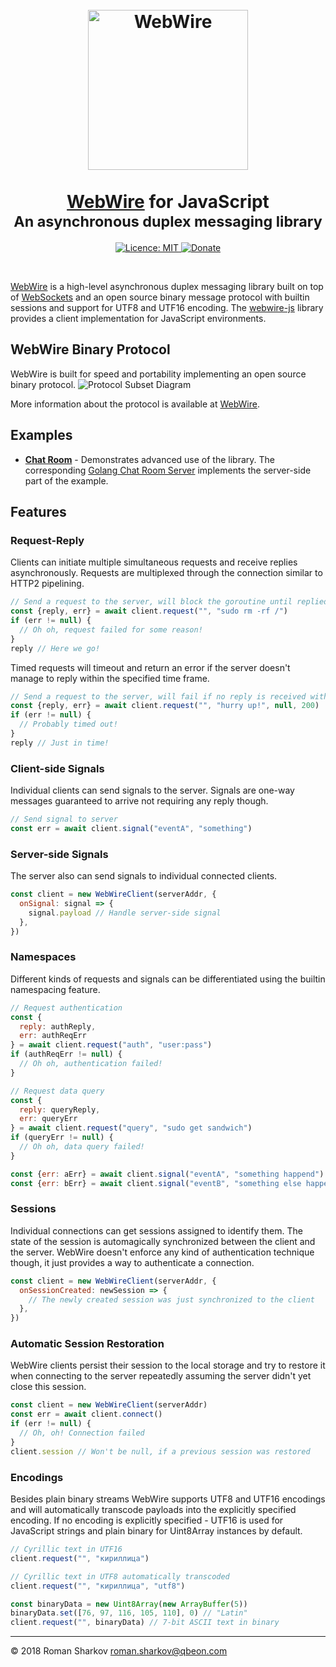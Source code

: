 <!-- HEADER -->
<h1 align="center">
	<br>
	<a href="https://github.com/qbeon/webwire-go"><img src="https://cdn.rawgit.com/qbeon/webwire-go/c7c2c74e/docs/img/webwire_logo.svg" alt="WebWire" width="256"></a>
	<br>
	<br>
	<a href="https://github.com/qbeon/webwire-go">WebWire</a> for JavaScript
	<br>
	<sub>An asynchronous duplex messaging library</sub>
</h1>
<p align="center">
	<a href="https://opensource.org/licenses/MIT">
		<img src="https://img.shields.io/badge/License-MIT-green.svg" alt="Licence: MIT">
	</a>
	<a href="https://www.paypal.me/romshark">
		<img src="https://img.shields.io/badge/Donate-PayPal-green.svg" alt="Donate">
	</a>
</p>
<br>

<!-- CONTENT -->
[WebWire](https://github.com/qbeon/webwire-go) is a high-level asynchronous duplex messaging library built on top of [WebSockets](https://developer.mozilla.org/de/docs/WebSockets) and an open source binary message protocol with builtin sessions and support for UTF8 and UTF16 encoding.
The [webwire-js](https://github.com/qbeon/webwire-js) library provides a client implementation for JavaScript environments.

## WebWire Binary Protocol
WebWire is built for speed and portability implementing an open source binary protocol.
![Protocol Subset Diagram](https://github.com/qbeon/webwire-go/blob/master/docs/img/wwr_msgproto_diagram.svg)

More information about the protocol is available at [WebWire](https://github.com/qbeon/webwire-go).

## Examples
- **[Chat Room](https://github.com/qbeon/webwire-js/tree/master/examples/chatroom-client-vue)** - Demonstrates advanced use of the library. The corresponding [Golang Chat Room Server](https://github.com/qbeon/webwire-go/tree/master/examples/chatroom) implements the server-side part of the example.

## Features
### Request-Reply
Clients can initiate multiple simultaneous requests and receive replies asynchronously. Requests are multiplexed through the connection similar to HTTP2 pipelining.

```javascript
// Send a request to the server, will block the goroutine until replied
const {reply, err} = await client.request("", "sudo rm -rf /")
if (err != null) {
  // Oh oh, request failed for some reason!
}
reply // Here we go!
 ```

Timed requests will timeout and return an error if the server doesn't manage to reply within the specified time frame.

```javascript
// Send a request to the server, will fail if no reply is received within 200ms
const {reply, err} = await client.request("", "hurry up!", null, 200)
if (err != null) {
  // Probably timed out!
}
reply // Just in time!
```

### Client-side Signals
Individual clients can send signals to the server. Signals are one-way messages guaranteed to arrive not requiring any reply though.

```javascript
// Send signal to server
const err = await client.signal("eventA", "something")
```

### Server-side Signals
The server also can send signals to individual connected clients.

```javascript
const client = new WebWireClient(serverAddr, {
  onSignal: signal => {
    signal.payload // Handle server-side signal
  },
})
```

### Namespaces
Different kinds of requests and signals can be differentiated using the builtin namespacing feature.

```javascript
// Request authentication
const {
  reply: authReply,
  err: authReqErr
} = await client.request("auth", "user:pass")
if (authReqErr != null) {
  // Oh oh, authentication failed!
}

// Request data query
const {
  reply: queryReply,
  err: queryErr
} = await client.request("query", "sudo get sandwich")
if (queryErr != null) {
  // Oh oh, data query failed!
}
```

```javascript
const {err: aErr} = await client.signal("eventA", "something happend")
const {err: bErr} = await client.signal("eventB", "something else happened")
```

### Sessions
Individual connections can get sessions assigned to identify them. The state of the session is automagically synchronized between the client and the server. WebWire doesn't enforce any kind of authentication technique though, it just provides a way to authenticate a connection.

```javascript
const client = new WebWireClient(serverAddr, {
  onSessionCreated: newSession => {
    // The newly created session was just synchronized to the client
  },
})
```

### Automatic Session Restoration
WebWire clients persist their session to the local storage and try to restore it when connecting to the server repeatedly assuming the server didn't yet close this session.

```javascript
const client = new WebWireClient(serverAddr)
const err = await client.connect()
if (err != null) {
  // Oh, oh! Connection failed
}
client.session // Won't be null, if a previous session was restored
```

### Encodings
Besides plain binary streams WebWire supports UTF8 and UTF16 encodings and will automatically transcode payloads into the explicitly specified encoding. If no encoding is explicitly specified - UTF16 is used for JavaScript strings and plain binary for Uint8Array instances by default.

```javascript
// Cyrillic text in UTF16
client.request("", "кириллица")

// Cyrillic text in UTF8 automatically transcoded
client.request("", "кириллица", "utf8")

const binaryData = new Uint8Array(new ArrayBuffer(5))
binaryData.set([76, 97, 116, 105, 110], 0) // "Latin"
client.request("", binaryData) // 7-bit ASCII text in binary
```
----

© 2018 Roman Sharkov <roman.sharkov@qbeon.com>
